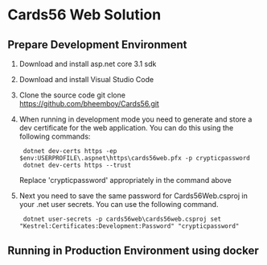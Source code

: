 # Cards56 Web Solution

## Prepare Development Environment

1. Download and install asp.net core 3.1 sdk

2. Download and install Visual Studio Code

3. Clone the source code
        git clone https://github.com/bheemboy/Cards56.git

4. When running in development mode you need to generate and store a dev certificate for the web application. You can do this using the following commands:


        dotnet dev-certs https -ep $env:USERPROFILE\.aspnet\https\cards56web.pfx -p crypticpassword
        dotnet dev-certs https --trust

    Replace 'crypticpassword' appropriately in the command above

5. Next you need to save the same password for Cards56Web.csproj in your .net user secrets. You can use the following command.


        dotnet user-secrets -p cards56web\cards56web.csproj set "Kestrel:Certificates:Development:Password" "crypticpassword"


## Running in Production Environment using docker
